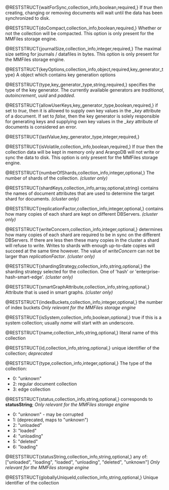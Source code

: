 @RESTSTRUCT{waitForSync,collection_info,boolean,required,}
If *true* then creating, changing or removing
documents will wait until the data has been synchronized to disk.

@RESTSTRUCT{doCompact,collection_info,boolean,required,}
Whether or not the collection will be compacted.
This option is only present for the MMFiles storage engine.

@RESTSTRUCT{journalSize,collection_info,integer,required,}
The maximal size setting for journals / datafiles
in bytes. This option is only present for the MMFiles storage engine.

@RESTSTRUCT{keyOptions,collection_info,object,required,key_generator_type}
A object which contains key generation options

@RESTSTRUCT{type,key_generator_type,string,required,}
specifies the type of the key generator. The currently
available generators are *traditional*, *autoincrement*, *uuid*
and *padded*.

@RESTSTRUCT{allowUserKeys,key_generator_type,boolean,required,}
if set to *true*, then it is allowed to supply
own key values in the *_key* attribute of a document. If set to
*false*, then the key generator is solely responsible for
generating keys and supplying own key values in the *_key* attribute
of documents is considered an error.

@RESTSTRUCT{lastValue,key_generator_type,integer,required,}

@RESTSTRUCT{isVolatile,collection_info,boolean,required,}
If *true* then the collection data will be
kept in memory only and ArangoDB will not write or sync the data
to disk. This option is only present for the MMFiles storage engine.

@RESTSTRUCT{numberOfShards,collection_info,integer,optional,}
The number of shards of the collection. _(cluster only)_

@RESTSTRUCT{shardKeys,collection_info,array,optional,string}
contains the names of document attributes that are used to
determine the target shard for documents. _(cluster only)_

@RESTSTRUCT{replicationFactor,collection_info,integer,optional,}
contains how many copies of each shard are kept on different DBServers.
_(cluster only)_

@RESTSTRUCT{writeConcern,collection_info,integer,optional,}
determines how many copies of each shard are required to be
in sync on the different DBServers. If there are less then these many copies
in the cluster a shard will refuse to write. Writes to shards with enough
up-to-date copies will succeed at the same time however. The value of
*writeConcern* can not be larger than *replicationFactor*. _(cluster only)_

@RESTSTRUCT{shardingStrategy,collection_info,string,optional,}
the sharding strategy selected for the collection.
One of 'hash' or 'enterprise-hash-smart-edge'. _(cluster only)_

@RESTSTRUCT{smartGraphAttribute,collection_info,string,optional,}
Attribute that is used in smart graphs. _(cluster only)_

@RESTSTRUCT{indexBuckets,collection_info,integer,optional,}
the number of index buckets
*Only relevant for the MMFiles storage engine*

@RESTSTRUCT{isSystem,collection_info,boolean,optional,}
true if this is a system collection; usually *name* will start with an underscore.

@RESTSTRUCT{name,collection_info,string,optional,}
literal name of this collection

@RESTSTRUCT{id,collection_info,string,optional,}
unique identifier of the collection; *deprecated*

@RESTSTRUCT{type,collection_info,integer,optional,}
The type of the collection:
  - 0: "unknown"
  - 2: regular document collection
  - 3: edge collection

@RESTSTRUCT{status,collection_info,string,optional,}
corresponds to **statusString**; *Only relevant for the MMFiles storage engine*
  - 0: "unknown" - may be corrupted
  - 1: (deprecated, maps to "unknown")
  - 2: "unloaded"
  - 3: "loaded"
  - 4: "unloading"
  - 5: "deleted"
  - 6: "loading"

@RESTSTRUCT{statusString,collection_info,string,optional,}
any of: ["unloaded", "loading", "loaded", "unloading", "deleted", "unknown"] *Only relevant for the MMFiles storage engine*

@RESTSTRUCT{globallyUniqueId,collection_info,string,optional,}
Unique identifier of the collection
